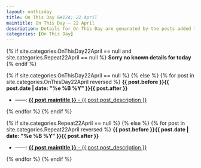 ```yaml
---
layout: onthisday
title: On This Day &#124; 22 April
maintitle: On This Day — 22 April
description: Details for On This Day are genarated by the posts added to the website so the content is subject to changes/updates over time.
categories: [On This Day]
---
```


{% if site.categories.OnThisDay22April == null and site.categories.Repeat22April == null %}
<strong>Sorry no known details for today</strong>
{% endif %}

{% if site.categories.OnThisDay22April == null %}
{% else %}
{% for post in site.categories.OnThisDay22April reversed %}
<strong>{{ post.before }}{{ post.date | date: "%e %B %Y" }}{{ post.after }}</strong>
<ul>
<li> ——: <a class="{{ post.class }}" href="{{ post.url }}"><strong>{{ post.maintitle }}</strong> - {{ post.post_description }}</a></li>
</ul>
{% endfor %}
{% endif %}

{% if site.categories.Repeat22April == null %}
{% else %}
{% for post in site.categories.Repeat22April reversed %}
<strong>{{ post.before }}{{ post.date | date: "%e %B %Y" }}{{ post.after }}</strong>
<ul>
<li> ——: <a class="{{ post.class }}" href="{{ post.url }}"><strong>{{ post.maintitle }}</strong> - {{ post.post_description }}</a></li>
</ul>
{% endfor %}
{% endif %}
